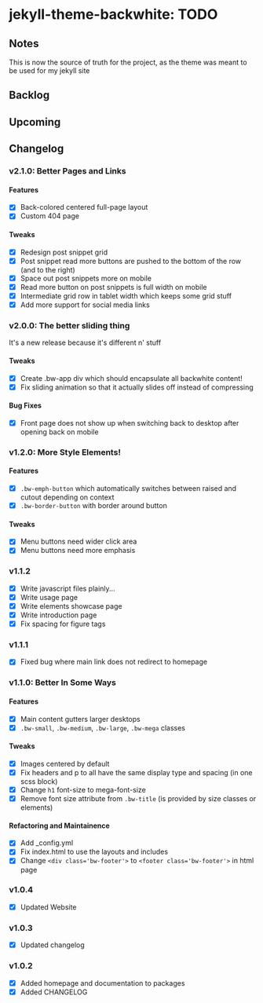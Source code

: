 jekyll-theme-backwhite: TODO
=============================================================

Notes
-------------------------------------------------------------

This is now the source of truth for the project, as the
theme was meant to be used for my jekyll site

Backlog
-------------------------------------------------------------

Upcoming
-------------------------------------------------------------

Changelog
-------------------------------------------------------------

### v2.1.0: Better Pages and Links

#### Features

- [x] Back-colored centered full-page layout
- [x] Custom 404 page

#### Tweaks

- [x] Redesign post snippet grid
- [x] Post snippet read more buttons are pushed to the bottom of the row (and to the right)
- [x] Space out post snippets more on mobile
- [x] Read more button on post snippets is full width on mobile
- [x] Intermediate grid row in tablet width which keeps some grid stuff
- [x] Add more support for social media links

### v2.0.0: The better sliding thing

It's a new release because it's different n' stuff

#### Tweaks

- [x] Create .bw-app div which should encapsulate all 
backwhite content!
- [x] Fix sliding animation so that it actually slides 
off instead of compressing

#### Bug Fixes

- [x] Front page does not show up when switching back to 
desktop after opening back on mobile

### v1.2.0: More Style Elements!

#### Features

- [x] `.bw-emph-button` which automatically switches between 
raised and cutout depending on context
- [x] `.bw-border-button` with border around button

#### Tweaks

- [x] Menu buttons need wider click area
- [x] Menu buttons need more emphasis

### v1.1.2

- [x] Write javascript files plainly...
- [x] Write usage page
- [x] Write elements showcase page
- [x] Write introduction page
- [x] Fix spacing for figure tags

### v1.1.1

- [x] Fixed bug where main link does not redirect to homepage

### v1.1.0: Better In Some Ways

#### Features

- [x] Main content gutters larger desktops
- [x] `.bw-small`, `.bw-medium`, `.bw-large`, 
        `.bw-mega` classes

#### Tweaks

- [x] Images centered by default
- [x] Fix headers and p to all have the same display type 
        and spacing (in one scss block)
- [x] Change `h1` font-size to mega-font-size
- [x] Remove font size attribute from `.bw-title` (is
        provided by size classes or elements)

#### Refactoring and Maintainence

- [x] Add _config.yml
- [x] Fix index.html to use the layouts and includes
- [x] Change `<div class='bw-footer'>` to 
        `<footer class='bw-footer'>` in html page

### v1.0.4

- [x] Updated Website

### v1.0.3

- [x] Updated changelog

### v1.0.2

- [x] Added homepage and documentation to packages
- [x] Added CHANGELOG